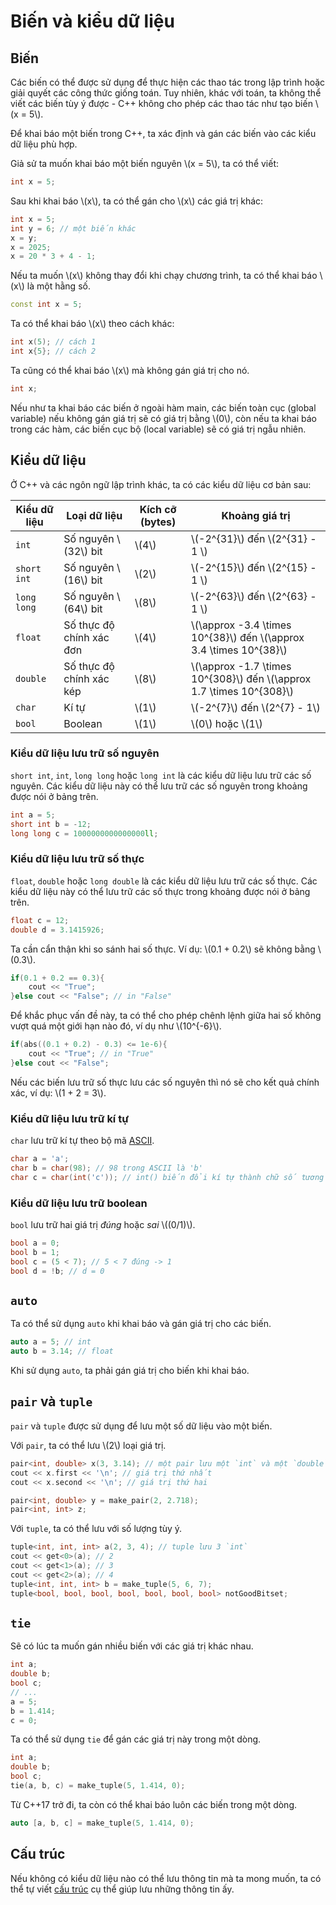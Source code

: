# Biến và kiểu dữ liệu

## Biến

Các biến có thể được sử dụng để thực hiện các thao tác trong lập trình hoặc giải quyết các công thức giống toán. Tuy nhiên, khác với toán, ta không thể viết các biến tùy ý được - C++ không cho phép các thao tác như tạo biến \\(x = 5\\).

Để khai báo một biến trong C++, ta xác định và gán các biến vào các kiểu dữ liệu phù hợp.

Giả sử ta muốn khai báo một biến nguyên \\(x = 5\\), ta có thể viết:

```C++
int x = 5;
```   

Sau khi khai báo \\(x\\), ta có thể gán cho \\(x\\) các giá trị khác:

```C++
int x = 5;
int y = 6; // một biến khác
x = y;
x = 2025;
x = 20 * 3 + 4 - 1;
```

Nếu ta muốn \\(x\\) không thay đổi khi chạy chương trình, ta có thể khai báo \\(x\\) là một hằng số.

```C++
const int x = 5;
```

Ta có thể khai báo \\(x\\) theo cách khác:

```C++
int x(5); // cách 1
int x{5}; // cách 2
```

Ta cũng có thể khai báo \\(x\\) mà không gán giá trị cho nó.

```C++
int x;
```

Nếu như ta khai báo các biến ở ngoài hàm main, các biến toàn cục (global variable) nếu không gán giá trị sẽ có giá trị bằng \\(0\\), còn nếu ta khai báo trong các hàm, các biến cục bộ (local variable) sẽ có giá trị ngẫu nhiên.

## Kiểu dữ liệu

Ở C++ và các ngôn ngữ lập trình khác, ta có các kiểu dữ liệu cơ bản sau:

|Kiểu dữ liệu|Loại dữ liệu|Kích cỡ (bytes)|Khoảng giá trị|
|---|---|---|---|
|`int`|Số nguyên \\(32\\) bit|\\(4\\)|\\(-2^{31}\\) đến \\(2^{31} - 1 \\)|
|`short int`|Số nguyên \\(16\\) bit|\\(2\\)|\\(-2^{15}\\) đến \\(2^{15} - 1 \\)|
|`long long`|Số nguyên \\(64\\) bit|\\(8\\)|\\(-2^{63}\\) đến \\(2^{63} - 1 \\)|
|`float`|Số thực độ chính xác đơn|\\(4\\)|\\(\approx -3.4 \times 10^{38}\\) đến \\(\approx 3.4 \times 10^{38}\\)|
|`double`|Số thực độ chính xác kép|\\(8\\)|\\(\approx -1.7 \times 10^{308}\\) đến \\(\approx 1.7 \times 10^{308}\\)||`bool`|Giá trị đúng/sai|1|`true` hoặc `false` (0 hoặc 1)|
|`char`|Kí tự|\\(1\\)|\\(-2^{7}\\) đến  \\(2^{7} - 1\\)|
|`bool`|Boolean|\\(1\\)|\\(0\\) hoặc \\(1\\)|

### Kiểu dữ liệu lưu trữ số nguyên

`short int`, `int`, `long long` hoặc `long int` là các kiểu dữ liệu lưu trữ các số nguyên. Các kiểu dữ liệu này có thể lưu trữ các số nguyên trong khoảng được nói ở bảng trên.

```C++
int a = 5;
short int b = -12;
long long c = 1000000000000000ll;
```

### Kiểu dữ liệu lưu trữ số thực

`float`, `double` hoặc `long double` là các kiểu dữ liệu lưu trữ các số thực. Các kiểu dữ liệu này có thể lưu trữ các số thực trong khoảng được nói ở bảng trên.

```C++
float c = 12;
double d = 3.1415926;
```

Ta cần cẩn thận khi so sánh hai số thực. Ví dụ: \\(0.1 + 0.2\\) sẽ không bằng \\(0.3\\).

```C++
if(0.1 + 0.2 == 0.3){
	cout << "True";
}else cout << "False"; // in "False"
```

Để khắc phục vấn đề này, ta có thể cho phép chênh lệnh giữa hai số không vượt quá một giới hạn nào đó, ví dụ như \\(10^{-6}\\).

```C++
if(abs((0.1 + 0.2) - 0.3) <= 1e-6){
	cout << "True"; // in "True"
}else cout << "False"; 
```

Nếu các biến lưu trữ số thực lưu các số nguyên thì nó sẽ cho kết quả chính xác, ví dụ: \\(1 + 2 = 3\\).

### Kiểu dữ liệu lưu trữ kí tự

`char` lưu trữ kí tự theo bộ mã [ASCII](https://vi.wikipedia.org/wiki/ASCII).

```C++
char a = 'a';
char b = char(98); // 98 trong ASCII là 'b'
char c = char(int('c')); // int() biến đổi kí tự thành chữ số tương ứng trong ASCII 
```

### Kiểu dữ liệu lưu trữ boolean

`bool` lưu trữ hai giá trị *đúng* hoặc *sai* \\((0/1)\\).

```C++
bool a = 0;
bool b = 1;
bool c = (5 < 7); // 5 < 7 đúng -> 1
bool d = !b; // d = 0
```

## `auto`

Ta có thể sử dụng `auto` khi khai báo và gán giá trị cho các biến.

```C++
auto a = 5; // int
auto b = 3.14; // float
```

Khi sử dụng `auto`, ta phải gán giá trị cho biến khi khai báo.

## `pair` và `tuple`

`pair` và `tuple` được sử dụng để lưu một số dữ liệu vào một biến.

Với `pair`, ta có thể lưu \\(2\\) loại giá trị.

```C++
pair<int, double> x(3, 3.14); // một pair lưu một `int` và một `double`
cout << x.first << '\n'; // giá trị thứ nhất
cout << x.second << '\n'; // giá trị thứ hai 

pair<int, double> y = make_pair(2, 2.718);
pair<int, int> z;
```

Với `tuple`, ta có thể lưu với số lượng tùy ý.

```C++
tuple<int, int, int> a(2, 3, 4); // tuple lưu 3 `int`
cout << get<0>(a); // 2
cout << get<1>(a); // 3
cout << get<2>(a); // 4
tuple<int, int, int> b = make_tuple(5, 6, 7);
tuple<bool, bool, bool, bool, bool, bool, bool> notGoodBitset;
```

## `tie`

Sẽ có lúc ta muốn gán nhiều biến với các giá trị khác nhau.

```C++
int a;
double b;
bool c;
// ...
a = 5;
b = 1.414;
c = 0;
```

Ta có thể sử dụng `tie` để gán các giá trị này trong một dòng.

```C++
int a; 
double b;
bool c;
tie(a, b, c) = make_tuple(5, 1.414, 0);
```

Từ C++17 trở đi, ta còn có thể khai báo luôn các biến trong một dòng.

```C++
auto [a, b, c] = make_tuple(5, 1.414, 0);
```

## Cấu trúc

Nếu không có kiểu dữ liệu nào có thể lưu thông tin mà ta mong muốn, ta có thể tự viết [cấu trúc](struct.md) cụ thể giúp lưu những thông tin ấy.